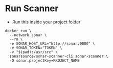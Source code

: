 # Run Scanner

* Run this inside your project folder

```
docker run \
  --network sonar \
  --rm \
  -e SONAR_HOST_URL="http://sonar:9000" \
  -e SONAR_TOKEN="TOKEN" \
  -v "$(pwd):/usr/src" \
  sonarsource/sonar-scanner-cli sonar-scanner \
  -D sonar.projectKey=PROJECT_NAME
```
